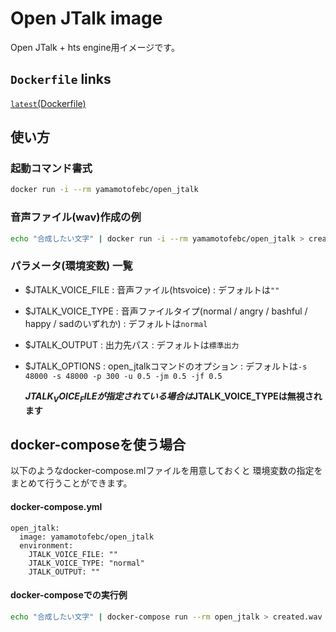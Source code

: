 
# Open JTalk image

Open JTalk + hts engine用イメージです。

## `Dockerfile` links

[`latest`](https://github.com/yamamoto-febc/open-jtalk-docker)[(Dockerfile)](https://github.com/yamamoto-febc/open-jtalk-docker)

## 使い方

### 起動コマンド書式

```bash
docker run -i --rm yamamotofebc/open_jtalk
```

### 音声ファイル(wav)作成の例
```bash
echo "合成したい文字" | docker run -i --rm yamamotofebc/open_jtalk > created.wav
```

### パラメータ(環境変数) 一覧

  * $JTALK_VOICE_FILE : 音声ファイル(htsvoice) : デフォルトは`""`
  * $JTALK_VOICE_TYPE : 音声ファイルタイプ(normal / angry / bashful / happy / sadのいずれか) : デフォルトは`normal`
  * $JTALK_OUTPUT : 出力先パス : デフォルトは`標準出力`
  * $JTALK_OPTIONS : open_jtalkコマンドのオプション : デフォルトは`-s 48000 -s 48000 -p 300 -u 0.5 -jm 0.5 -jf 0.5`

    **$JTALK_VOICE_FILEが指定されている場合は$JTALK_VOICE_TYPEは無視されます**

## docker-composeを使う場合

以下のようなdocker-compose.mlファイルを用意しておくと
環境変数の指定をまとめて行うことができます。

#### docker-compose.yml
```docker-compose
open_jtalk:
  image: yamamotofebc/open_jtalk
  environment:
    JTALK_VOICE_FILE: ""
    JTALK_VOICE_TYPE: "normal"
    JTALK_OUTPUT: ""
```

#### docker-composeでの実行例
```bash
echo "合成したい文字" | docker-compose run --rm open_jtalk > created.wav
```
